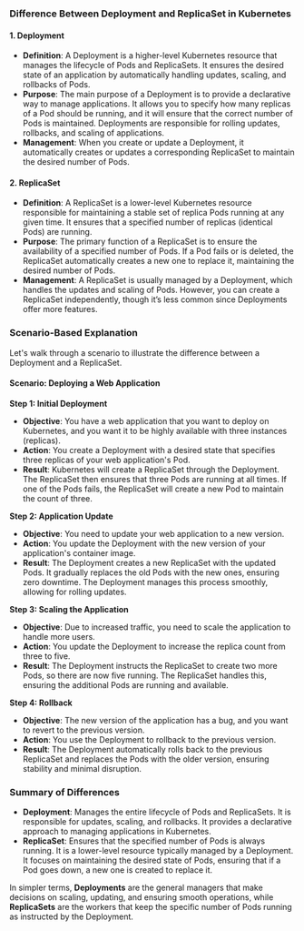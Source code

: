 ### Difference Between Deployment and ReplicaSet in Kubernetes

#### 1. **Deployment**
- **Definition**: A Deployment is a higher-level Kubernetes resource that manages the lifecycle of Pods and ReplicaSets. It ensures the desired state of an application by automatically handling updates, scaling, and rollbacks of Pods.
- **Purpose**: The main purpose of a Deployment is to provide a declarative way to manage applications. It allows you to specify how many replicas of a Pod should be running, and it will ensure that the correct number of Pods is maintained. Deployments are responsible for rolling updates, rollbacks, and scaling of applications.
- **Management**: When you create or update a Deployment, it automatically creates or updates a corresponding ReplicaSet to maintain the desired number of Pods.

#### 2. **ReplicaSet**
- **Definition**: A ReplicaSet is a lower-level Kubernetes resource responsible for maintaining a stable set of replica Pods running at any given time. It ensures that a specified number of replicas (identical Pods) are running.
- **Purpose**: The primary function of a ReplicaSet is to ensure the availability of a specified number of Pods. If a Pod fails or is deleted, the ReplicaSet automatically creates a new one to replace it, maintaining the desired number of Pods.
- **Management**: A ReplicaSet is usually managed by a Deployment, which handles the updates and scaling of Pods. However, you can create a ReplicaSet independently, though it’s less common since Deployments offer more features.

### Scenario-Based Explanation

Let's walk through a scenario to illustrate the difference between a Deployment and a ReplicaSet.

#### Scenario: Deploying a Web Application

**Step 1: Initial Deployment**
- **Objective**: You have a web application that you want to deploy on Kubernetes, and you want it to be highly available with three instances (replicas).
- **Action**: You create a Deployment with a desired state that specifies three replicas of your web application's Pod.
- **Result**: Kubernetes will create a ReplicaSet through the Deployment. The ReplicaSet then ensures that three Pods are running at all times. If one of the Pods fails, the ReplicaSet will create a new Pod to maintain the count of three.

**Step 2: Application Update**
- **Objective**: You need to update your web application to a new version.
- **Action**: You update the Deployment with the new version of your application's container image.
- **Result**: The Deployment creates a new ReplicaSet with the updated Pods. It gradually replaces the old Pods with the new ones, ensuring zero downtime. The Deployment manages this process smoothly, allowing for rolling updates.

**Step 3: Scaling the Application**
- **Objective**: Due to increased traffic, you need to scale the application to handle more users.
- **Action**: You update the Deployment to increase the replica count from three to five.
- **Result**: The Deployment instructs the ReplicaSet to create two more Pods, so there are now five running. The ReplicaSet handles this, ensuring the additional Pods are running and available.

**Step 4: Rollback**
- **Objective**: The new version of the application has a bug, and you want to revert to the previous version.
- **Action**: You use the Deployment to rollback to the previous version.
- **Result**: The Deployment automatically rolls back to the previous ReplicaSet and replaces the Pods with the older version, ensuring stability and minimal disruption.

### Summary of Differences

- **Deployment**: Manages the entire lifecycle of Pods and ReplicaSets. It is responsible for updates, scaling, and rollbacks. It provides a declarative approach to managing applications in Kubernetes.
- **ReplicaSet**: Ensures that the specified number of Pods is always running. It is a lower-level resource typically managed by a Deployment. It focuses on maintaining the desired state of Pods, ensuring that if a Pod goes down, a new one is created to replace it.

In simpler terms, **Deployments** are the general managers that make decisions on scaling, updating, and ensuring smooth operations, while **ReplicaSets** are the workers that keep the specific number of Pods running as instructed by the Deployment.